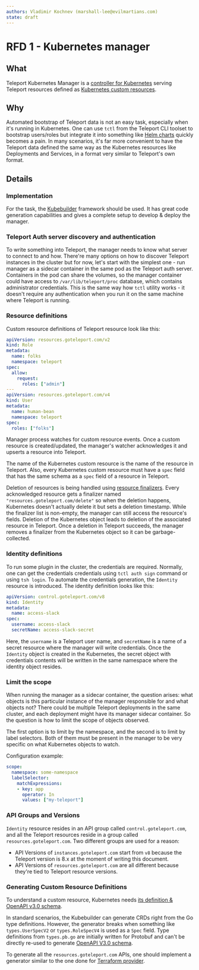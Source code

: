 ```yaml
---
authors: Vladimir Kochnev (marshall-lee@evilmartians.com)
state: draft
---
```


# RFD 1 - Kubernetes manager

## What

Teleport Kubernetes Manager is a [controller for Kubernetes](https://kubernetes.io/docs/concepts/architecture/controller/) serving Teleport resources defined as [Kubernetes custom resources](https://kubernetes.io/docs/concepts/extend-kubernetes/api-extension/custom-resources/).

## Why

Automated bootstrap of Teleport data is not an easy task, especially when it's running in Kubernetes. One can use `tctl` from the Teleport CLI toolset to bootstrap users/roles but integrate it into something like [Helm charts](https://helm.sh/docs/topics/charts/) quickly becomes a pain. In many scenarios, it's far more convenient to have the Teleport data defined the same way as the Kubernetes resources like Deployments and Services, in a format very similar to Teleport's own format.

## Details

### Implementation

For the task, the [Kubebuilder](https://kubebuilder.io/) framework should be used. It has great code generation capabilities and gives a complete setup to develop & deploy the manager.

### Teleport Auth server discovery and authentication

To write something into Teleport, the manager needs to know what server to connect to and how. There're many options on how to discover Teleport instances in the cluster but for now, let's start with the simplest one - run manager as a sidecar container in the same pod as the Teleport auth server. Containers in the pod can share the volumes, so the manager container could have access to `/var/lib/teleport/proc` database, which contains administrator credentials. This is the same way how `tctl` utility works - it doesn't require any authentication when you run it on the same machine where Teleport is running.

### Resource definitions

Custom resource definitions of Teleport resource look like this:

```yaml
apiVersion: resources.goteleport.com/v2
kind: Role
metadata:
  name: folks
  namespace: teleport
spec:
  allow:
    request:
      roles: ["admin"]
---
apiVersion: resources.goteleport.com/v4
kind: User
metadata:
  name: human-bean
  namespace: teleport
spec:
  roles: ["folks"]
```

Manager process watches for custom resource events. Once a custom resource is created/updated, the manager's watcher acknowledges it and upserts a resource into Teleport.

The name of the Kubernetes custom resource is the name of the resource in Teleport. Also, every Kubernetes custom resource must have a `spec` field that has the same schema as a `spec` field of a resource in Teleport.

Deletion of resources is being handled using [resource finalizers](https://kubernetes.io/docs/concepts/overview/working-with-objects/finalizers/). Every acknowledged resource gets a finalizer named `"resources.goteleport.com/delete"` so when the deletion happens, Kubernetes doesn't actually delete it but sets a deletion timestamp. While the finalizer list is non-empty, the manager can still access the resource's fields. Deletion of the Kubernetes object leads to deletion of the associated resource in Teleport. Once a deletion in Teleport succeeds, the manager removes a finalizer from the Kubernetes object so it can be garbage-collected.

### Identity definitions

To run some plugin in the cluster, the credentials are required. Normally, one can get the credentials credentials using `tctl auth sign` command or using `tsh login`. To automate the credentials generation, the `Identity` resource is introduced. The identity definition looks like this:

```yaml
apiVersion: control.goteleport.com/v8
kind: Identity
metadata:
  name: access-slack
spec:
  username: access-slack
  secretName: access-slack-secret
```

Here, the `username` is a Teleport user name, and `secretName` is a name of a secret resource where the manager will write credentials. Once the `Identity` object is created in the Kubernetes, the secret object with credentials contents will be written in the same namespace where the identity object resides.

### Limit the scope

When running the manager as a sidecar container, the question arises: what objects is this particular instance of the manager responsible for and what objects not? There could be multiple Teleport deployments in the same cluster, and each deployment might have its manager sidecar container. So the question is how to limit the scope of objects observed.

The first option is to limit by the namespace, and the second is to limit by label selectors. Both of them must be present in the manager to be very specific on what Kubernetes objects to watch.

Configuration example:

```yaml
scope:
  namespace: some-namespace
  labelSelector:
    matchExpressions:
    - key: app
      operator: In
      values: ["my-teleport"]
```

### API Groups and Versions

`Identity` resource resides in an API group called `control.goteleport.com`, and all the Teleport resources reside in a group called `resources.goteleport.com`. Two different groups are used for a reason:

- API Versions of `instances.goteleport.com` start from `v8` because the Teleport version is 8.x at the moment of writing this document.
- API Versions of `resources.goteleport.com` are all different because they're tied to Teleport resource versions.

### Generating Custom Resource Definitions

To understand a custom resource, Kubernetes needs [its definition & OpenAPI v3.0 schema](https://kubernetes.io/docs/concepts/extend-kubernetes/api-extension/custom-resources/).

In standard scenarios, the Kubebuilder can generate CRDs right from the Go type definitions. However, the generator breaks when something like `types.UserSpecV2` or `types.RoleSpecV4` is used as a `Spec` field. Type definitions from `types.pb.go` are initially written for Protobuf and can't be directly re-used to generate [OpenAPI V3.0 schema](https://swagger.io/specification/).

To generate all the `resources.goteleport.com` APIs, one should implement a generator similar to the one done for [Terraform provider](https://github.com/gravitational/teleport-plugins/tree/master/terraform).
